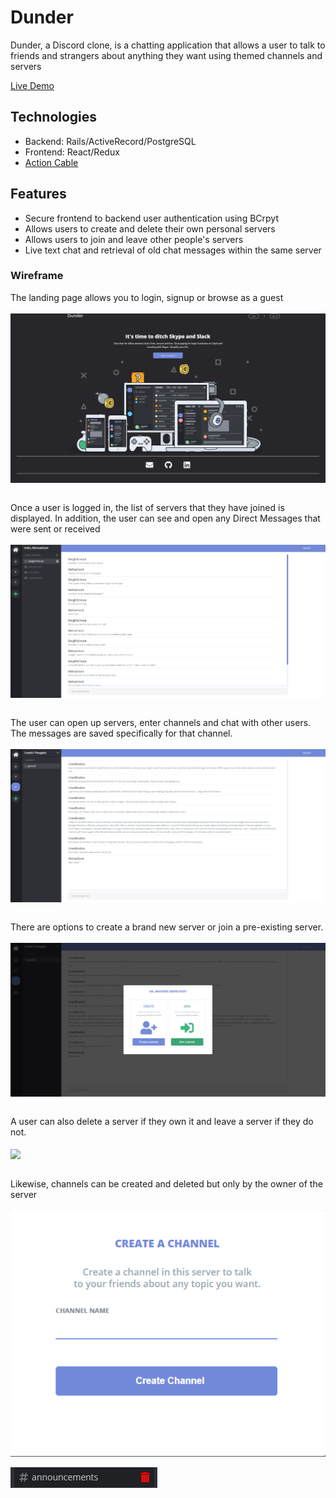 # Dunder

Dunder, a Discord clone, is a chatting application that allows a user to talk to friends and strangers about anything they want using themed channels and servers

[Live Demo](https://dunder-app.herokuapp.com/#/)

## Technologies
* Backend: Rails/ActiveRecord/PostgreSQL
* Frontend: React/Redux
* [Action Cable](https://github.com/rails/rails/tree/master/actioncable)

## Features
* Secure frontend to backend user authentication using BCrpyt
* Allows users to create and delete their own personal servers
* Allows users to join and leave other people's servers
* Live text chat and retrieval of old chat messages within the same server

### Wireframe
The landing page allows you to login, signup or browse as a guest
<br />
<br />
<img src="./app/assets/images/landing.png" align="center" />
<br />
<br />

Once a user is logged in, the list of servers that they have joined is displayed. In addition, the user can see and open any Direct Messages that were sent or received
<br />
<br />
<img src="./app/assets/images/home.png" align="center" />
<br />
<br />

The user can open up servers, enter channels and chat with other users. The messages are saved specifically for that channel.
<br />
<br />
<img src="./app/assets/images/Channels.png" align="center" />
<br />
<br />

There are options to create a brand new server or join a pre-existing server.
<br />
<br />
<img src="./app/assets/images/create.png" align="center" />
<br />
<br />

A user can also delete a server if they own it and leave a server if they do not.
<br />
<br />
<img src="./app/assets/images/delete.png" align="center" />
<br />
<br />

Likewise, channels can be created and deleted but only by the owner of the server
<br />
<br />
<img src="./app/assets/images/createchannel.png" align="center" />
<br />
<br />
<img src="./app/assets/images/deletechannel.png" align="center" />
<br />
<br />



